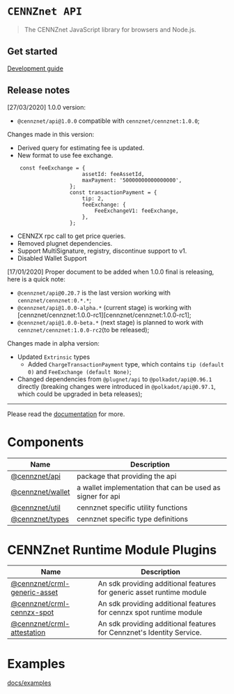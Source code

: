 # `CENNZnet API`

> The CENNZnet JavaScript library for browsers and Node.js.

## Get started

[Development guide](docs/GET_STARTED.md)

## Release notes
[27/03/2020]  1.0.0 version:

 - `@cennznet/api@1.0.0` compatible with `cennznet/cennznet:1.0.0`;

Changes made in this version:
 
- Derived query for estimating fee is updated.
- New format to use fee exchange.
```
    const feeExchange = {
                        assetId: feeAssetId,
                        maxPayment: '50000000000000000',
                    };
                    const transactionPayment = {
                        tip: 2,
                        feeExchange: {
                            FeeExchangeV1: feeExchange,
                        },
                    };
```
- CENNZX rpc call to get price queries.
- Removed plugnet dependencies.
- Support MultiSignature, registry, discontinue support to v1.
- Disabled Wallet Support

[17/01/2020] Proper document to be added when 1.0.0 final is releasing, here is a quick note:

- `@cennznet/api@0.20.7` is the last version working with `cennznet/cennznet:0.*.*`;
- `@cennznet/api@1.0.0-alpha.*` (current stage) is working with [cennznet/cennznet:1.0.0-rc1][cennznet/cennznet:1.0.0-rc1];
- `@cennznet/api@1.0.0-beta.*` (next stage) is planned to work with `cennznet/cennznet:1.0.0-rc2`(to be released);

Changes made in alpha version:

- Updated `Extrinsic` types
  - Added `ChargeTransactionPayment` type, which contains `tip (default 0)` and `FeeExchange (default None)`;
- Changed dependencies from `@plugnet/api` to `@polkadot/api@0.96.1` directly (breaking changes were introduced in `@polkadot/api@0.97.1`, which could be upgraded in beta releases);

---

Please read the [documentation](https://cennznetdocs.com/api/latest/tutorials/0_Overview.md) for more.

# Components

| Name                                | Description                                                |
| ----------------------------------- | ---------------------------------------------------------- |
| [@cennznet/api](packages/api)       | package that providing the api                             |
| [@cennznet/wallet](packages/wallet) | a wallet implementation that can be used as signer for api |
| [@cennznet/util](packages/util)     | cennznet specific utility functions                        |
| [@cennznet/types](packages/types)   | cennznet specific type definitions                         |

# CENNZnet Runtime Module Plugins

| Name                                                        | Description                                                          |
| ----------------------------------------------------------- | -------------------------------------------------------------------- |
| [@cennznet/crml-generic-asset](packages/crml-generic-asset) | An sdk providing additional features for generic asset runtime module |
| [@cennznet/crml-cennzx-spot](packages/crml-cennzx-spot)     | An sdk providing additional features for cennzx spot runtime module   |
| [@cennznet/crml-attestation](packages/crml-attestation)     | An sdk providing additional features for Cennznet's Identity Service. |

# Examples

[docs/examples](docs/examples)
